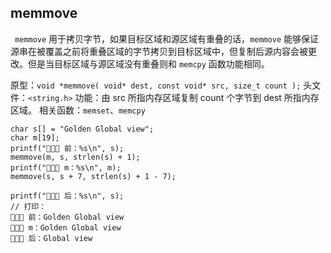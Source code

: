 ## memmove
&ensp;`memmove` 用于拷贝字节，如果目标区域和源区域有重叠的话，`memmove` 能够保证源串在被覆盖之前将重叠区域的字节拷贝到目标区域中，但复制后源内容会被更改。但是当目标区域与源区域没有重叠则和 `memcpy` 函数功能相同。

原型：`void *memmove( void* dest, const void* src, size_t count );`
头文件：`<string.h>`
功能：由 src 所指内存区域复制 count 个字节到 dest 所指内存区域。
相关函数：`memset`、`memcpy`

```
char s[] = "Golden Global view";
char m[19];
printf("🎉🎉🎉 前：%s\n", s);
memmove(m, s, strlen(s) + 1);
printf("🎉🎉🎉 m：%s\n", m);
memmove(s, s + 7, strlen(s) + 1 - 7);

printf("🎉🎉🎉 后：%s\n", s);
// 打印：
🎉🎉🎉 前：Golden Global view
🎉🎉🎉 m：Golden Global view
🎉🎉🎉 后：Global view
```
